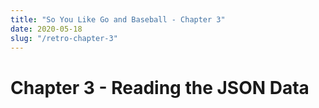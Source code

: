 ```yaml
---
title: "So You Like Go and Baseball - Chapter 3"
date: 2020-05-18
slug: "/retro-chapter-3"
---
```


# Chapter 3 - Reading the JSON Data
